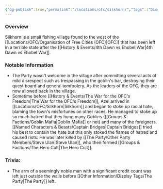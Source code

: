 ```yaml
---
{"dg-publish":true,"permalink":"/locations/ofc/silkhorn/","tags":["Discovered"],"updated":"2025-05-30T12:46:32.345+01:00"}
---
```


### Overview
Silkhorn is a small fishing village found to the west of the [[Locations/OFC/Organisation of Free Cities (OFC)\|OFC]] that has been left in a terrible state after the [[History & Events/4th Dawn vs Ehobel War\|4th Dawn vs Ehobel War]].

### Notable Information  
- The Party wasn't welcome in the village after committing several acts of mild disrespect such as trespassing in the goblin's bar, destroying their quest board and general tomfoolery. As the leaders of the OFC, they are now allowed back in the village. 
- Sometime before [[History & Events/The War for the OFC's Freedom\|The War for the OFC's Freedom]], Azel arrived in [[Locations/OFC/Silkhorn\|Silkhorn]] and began to stoke up racial hate, blaming the town's misfortunes on other races. He managed to stoke up so much hatred that they hung many Goblins ([[Groups & Factions/Goblin Mafia\|Goblin Mafia]] or not) and many of the foreigners. [[Named Characters & Beasts/Captain Bridges\|Captain Bridges]] tried his best to contain the hate but this only stoked the flames of hatred and caused riots. He was later killed by [[The Party/Other Party Members/Steve Ulan\|Steve Ulan]], who then formed [[Groups & Factions/The Hero Cult\|The Hero Cult]].

### Trivia:
- The arm of a seemingly noble man with a significant credit count was left just outside the walls before [[Other Information/Display Tags/The Party\|The Party]] left.